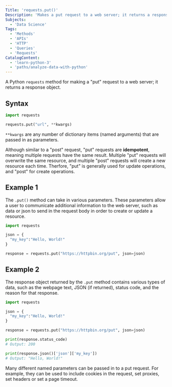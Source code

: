 ```yaml
---
Title: 'requests.put()'
Description: 'Makes a put request to a web server; it returns a response object.'
Subjects:
  - 'Data Science'
Tags:
  - 'Methods'
  - 'APIs'
  - 'HTTP'
  - 'Queries'
  - 'Requests'
CatalogContent:
  - 'learn-python-3'
  - 'paths/analyze-data-with-python'
---
```


A Python `requests` method for making a "put" request to a web server; it returns a response object.

## Syntax

```python
import requests

requests.put("url", **kwargs)
```

`**kwargs` are any number of dictionary items (named arguments) that are passed in as parameters.

Although similar to a "post" request, "put" requests are **idempotent**, meaning multiple requests have the same result. Multiple "put" requests will overwrite the same resource, and multiple "post" requests will create a new resource each time. Therfore, "put" is generally used for update operations, and "post" for create operations.

## Example 1

The `.put()` method can take in various parameters. These parameters allow a user to communicate additional information to the web server, such as data or json to send in the request body in order to create or update a resource.

```python
import requests

json = {
  "my_key":"Hello, World!"
}

response = requests.put("https://httpbin.org/put", json=json)
```

## Example 2

The response object returned by the `.put` method contains various types of data, such as the webpage text, JSON (if returned), status code, and the reason for that response.

```python
import requests

json = {
  "my_key":"Hello, World!"
}

response = requests.put("https://httpbin.org/put", json=json)

print(response.status_code)
# Output: 200

print(response.json()['json']['my_key'])
# Output: "Hello, World!"
```

Many different named parameters can be passed in to a put request. For example, they can be used to include cookies in the request, set proxies, set headers or set a page timeout.
